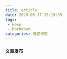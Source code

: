 ```yaml
---
title: article
date: 2020-05-17 15:15:39
tags:
 - Hexo
 - Markdown
categories: 搭建博客
---
```

#### 文章发布
